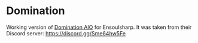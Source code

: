 # Domination

Working version of [Domination AIO](https://github.com/senkuisama/Domination-Ensoulsharp) for Ensoulsharp.
It was taken from their Discord server: https://discord.gg/Sme64hw5Fe